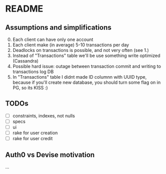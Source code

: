 # README

## Assumptions and simplifications
0. Each client can have only one account
1. Each client make (in average) 5-10 transactions per day
2. Deadlocks on transactions is possible, and not very often (see 1.)
3. Instead of "Transactions" table we'll be use something write optimized (Cassandra)
4. Possible hard issue: outage between transaction commit and writing to transactions log DB
5. In "Transactions" table I didnt made ID columnn with UUID type, because if you'll create new database, you should turn some flag on in PG, so its KISS :)

## TODOs
* [ ] constraints, indexes, not nulls
* [ ] specs
* [ ] ui
* [ ] rake for user creation
* [ ] rake for user credit

## Auth0 vs Devise motivation
...

